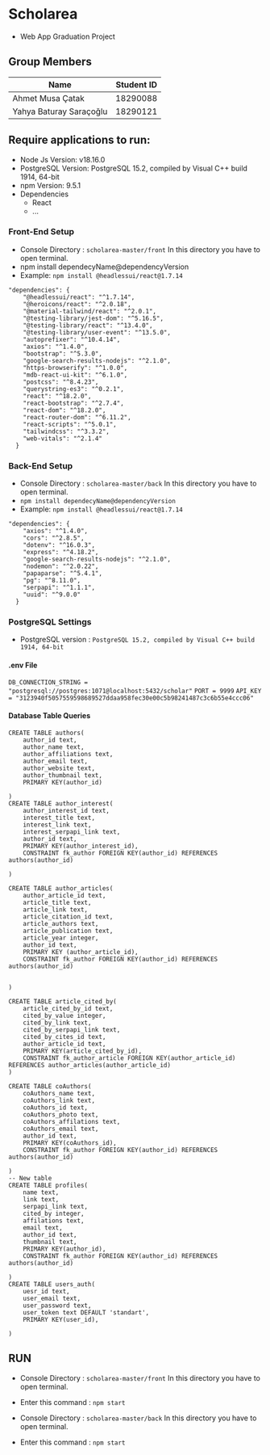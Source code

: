 # Scholarea
* Web App Graduation Project


## Group Members
| Name  | Student ID |
| ------------- | ------------- |
|Ahmet Musa Çatak|18290088|
|Yahya Baturay Saraçoğlu|18290121|

## Require applications to run:
* Node Js Version: v18.16.0
* PostgreSQL Version: PostgreSQL 15.2, compiled by Visual C++ build 1914, 64-bit
* npm Version: 9.5.1
* Dependencies
	* React
	* ...

### Front-End Setup
* Console Directory : `scholarea-master/front`  In this directory you have to open terminal.
* npm install dependecyName@dependencyVersion
* Example: `npm install @headlessui/react@1.7.14`
```
"dependencies": {
    "@headlessui/react": "^1.7.14",
    "@heroicons/react": "^2.0.18",
    "@material-tailwind/react": "^2.0.1",
    "@testing-library/jest-dom": "^5.16.5",
    "@testing-library/react": "^13.4.0",
    "@testing-library/user-event": "^13.5.0",
    "autoprefixer": "^10.4.14",
    "axios": "^1.4.0",
    "bootstrap": "^5.3.0",
    "google-search-results-nodejs": "^2.1.0",
    "https-browserify": "^1.0.0",
    "mdb-react-ui-kit": "^6.1.0",
    "postcss": "^8.4.23",
    "querystring-es3": "^0.2.1",
    "react": "^18.2.0",
    "react-bootstrap": "^2.7.4",
    "react-dom": "^18.2.0",
    "react-router-dom": "^6.11.2",
    "react-scripts": "^5.0.1",
    "tailwindcss": "^3.3.2",
    "web-vitals": "^2.1.4"
  }
```

### Back-End Setup
* Console Directory : `scholarea-master/back` In this directory you have to open terminal.
* `npm install dependecyName@dependencyVersion`
* Example: `npm install @headlessui/react@1.7.14`
```
"dependencies": {
    "axios": "^1.4.0",
    "cors": "^2.8.5",
    "dotenv": "^16.0.3",
    "express": "^4.18.2",
    "google-search-results-nodejs": "^2.1.0",
    "nodemon": "^2.0.22",
    "papaparse": "^5.4.1",
    "pg": "^8.11.0",
    "serpapi": "^1.1.1",
    "uuid": "^9.0.0"
  }
```

### PostgreSQL Settings
* PostgreSQL version : `PostgreSQL 15.2, compiled by Visual C++ build 1914, 64-bit`

#### .env File
`DB_CONNECTION_STRING = "postgresql://postgres:1071@localhost:5432/scholar"`
`PORT = 9999`
`API_KEY = "3123940f5057559598689527ddaa958fec30e00c5b98241487c3c6b55e4ccc06"`


#### Database Table Queries
```
CREATE TABLE authors(
	author_id text,
	author_name text,
	author_affiliations text,
	author_email text,
	author_website text,
	author_thumbnail text,
	PRIMARY KEY(author_id)

)
CREATE TABLE author_interest(
	author_interest_id text,
	interest_title text,
	interest_link text,
	interest_serpapi_link text,
	author_id text,
	PRIMARY KEY(author_interest_id),
	CONSTRAINT fk_author FOREIGN KEY(author_id) REFERENCES authors(author_id)

)

CREATE TABLE author_articles(
	author_article_id text,
	article_title text,
	article_link text,
	article_citation_id text,
	article_authors text,
	article_publication text,
	article_year integer,
	author_id text,
	PRIMARY KEY (author_article_id),
	CONSTRAINT fk_author FOREIGN KEY(author_id) REFERENCES authors(author_id)
	
	
)

CREATE TABLE article_cited_by(
	article_cited_by_id text,
	cited_by_value integer,
	cited_by_link text,
	cited_by_serpapi_link text,
	cited_by_cites_id text,
	author_article_id text,
	PRIMARY KEY(article_cited_by_id),
	CONSTRAINT fk_author_article FOREIGN KEY(author_article_id) REFERENCES author_articles(author_article_id)
)

CREATE TABLE coAuthors(
	coAuthors_name text,
	coAuthors_link text,
	coAuthors_id text,
	coAuthors_photo text,
	coAuthors_affilations text,
	coAuthors_email text,
	author_id text,
	PRIMARY KEY(coAuthors_id),
	CONSTRAINT fk_author FOREIGN KEY(author_id) REFERENCES authors(author_id)

)
-- New table
CREATE TABLE profiles(
	name text,
	link text,
	serpapi_link text,
	cited_by integer,
	affilations text,
	email text,
	author_id text,
	thumbnail text,
	PRIMARY KEY(author_id),
	CONSTRAINT fk_author FOREIGN KEY(author_id) REFERENCES authors(author_id)

)
CREATE TABLE users_auth(
	uesr_id text,
	user_email text,
	user_password text,
	user_token text DEFAULT 'standart',
	PRIMARY KEY(user_id),

)
```

## RUN
* Console Directory : `scholarea-master/front`  In this directory you have to open terminal.
* Enter this command : `npm start`

* Console Directory : `scholarea-master/back`  In this directory you have to open terminal.
* Enter this command : `npm start`
